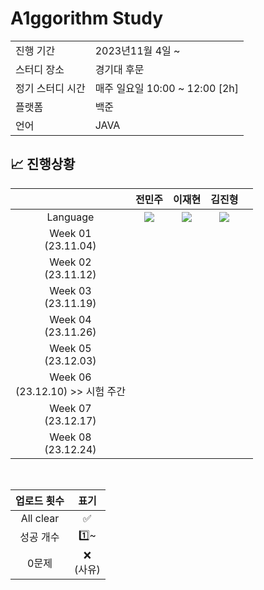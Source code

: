 # A1ggorithm Study

<table>
  <tr>
    <td>진행 기간</td>
    <td>2023년11월 4일 ~</td>
  </tr>
  <tr>
    <td>스터디 장소</td>
    <td>경기대 후문</td>
  </tr>
  <tr>
    <td>정기 스터디 시간</td>
    <td>매주 일요일 10:00 ~ 12:00 [2h]</td>
  </tr>
  <tr>
    <td>플랫폼</td>
    <td>백준</td>
  </tr>
  <tr>
    <td>언어</td>
    <td>JAVA</td>
  </tr>
</table>

## :chart_with_upwards_trend: 진행상황
|  | 전민주 | 이재현 | 김진형 | |
| :---: | :---: | :---: | :---: | :---: |
| Language | <img src="https://img.shields.io/badge/Java-007396?style=for-the-badge&logo=java&logoColor=white"> |<img src="https://img.shields.io/badge/Java-007396?style=for-the-badge&logo=java&logoColor=white"> | <img src="https://img.shields.io/badge/Java-007396?style=for-the-badge&logo=java&logoColor=white"> |
| Week 01</br>(23.11.04) |  |  |  |
| Week 02</br>(23.11.12) |  |  |  |
| Week 03</br>(23.11.19) |  |  |  |
| Week 04</br>(23.11.26) |  |  |  |
| Week 05</br>(23.12.03) |  |  |  |
| Week 06</br>(23.12.10) >> 시험 주간 |  |  |  |
| Week 07</br>(23.12.17) |  |  |  |
| Week 08</br>(23.12.24) |  |  |  |
</br>

| 업로드 횟수 | 표기 |
| :---: | :---: |
| All clear | ✅ |
| 성공 개수 | 1️⃣~ |
| 0문제 | ❌ <br/>(사유) |
